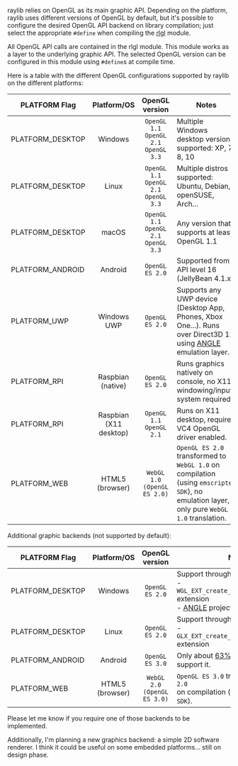 raylib relies on OpenGL as its main graphic API. Depending on the platform, raylib uses different versions of OpenGL by default, but it's possible to configure the desired OpenGL API backend on library compilation; just select the appropriate `#define` when compiling the [rlgl](https://github.com/raysan5/raylib/blob/develop/src/rlgl.c) module.

All OpenGL API calls are contained in the rlgl module. This module works as a layer to the underlying graphic API. The selected OpenGL version can be configured in this module using `#define`s at compile time.

Here is a table with the different OpenGL configurations supported by raylib on the different platforms:

PLATFORM Flag | Platform/OS | OpenGL version | Notes
--- | :-------: | :-------: | ---
PLATFORM_DESKTOP | Windows | `OpenGL 1.1`<br> `OpenGL 2.1`<br> `OpenGL 3.3` | Multiple Windows desktop versions supported: XP, 7, 8, 10
PLATFORM_DESKTOP | Linux | `OpenGL 1.1`<br> `OpenGL 2.1`<br> `OpenGL 3.3` | Multiple distros supported: Ubuntu, Debian, openSUSE, Arch...
PLATFORM_DESKTOP | macOS | `OpenGL 1.1`<br> `OpenGL 2.1`<br> `OpenGL 3.3` | Any version that supports at least OpenGL 1.1
PLATFORM_ANDROID | Android | `OpenGL ES 2.0` | Supported from API level 16 (JellyBean 4.1.x)
PLATFORM_UWP | Windows UWP | `OpenGL ES 2.0` | Supports any UWP device (Desktop App, Phones, Xbox One...). Runs over Direct3D 11 using [ANGLE](https://github.com/Microsoft/angle) emulation layer.
PLATFORM_RPI | Raspbian (native) | `OpenGL ES 2.0` | Runs graphics natively on console, no X11 windowing/inputs system required.
PLATFORM_RPI | Raspbian (X11 desktop) | `OpenGL 1.1`<br> `OpenGL 2.1` | Runs on X11 desktop, requires VC4 OpenGL driver enabled.
PLATFORM_WEB | HTML5 (browser) | `WebGL 1.0 (OpenGL ES 2.0)` | `OpenGL ES 2.0` transformed to `WebGL 1.0` on compilation <br>(using `emscripten SDK`), no emulation layer, only pure `WebGL 1.0` translation.

Additional graphic backends (not supported by default): 

PLATFORM Flag | Platform/OS | OpenGL version | Notes
--- | :-------: | :-------: | ---
PLATFORM_DESKTOP | Windows | `OpenGL ES 2.0` | Support through two possible ways: <br> - `WGL_EXT_create_context_es2_profile` extension<br> - [ANGLE](https://github.com/google/angle) project
PLATFORM_DESKTOP | Linux | `OpenGL ES 2.0` | Support through: <br> - `GLX_EXT_create_context_es2_profile` extension
PLATFORM_ANDROID | Android | `OpenGL ES 3.0` | Only about [63% Android devices](https://developer.android.com/about/dashboards/index.html) support it.
PLATFORM_WEB | HTML5 (browser) | `WebGL 2.0` <br>`(OpenGL ES 3.0)` | `OpenGL ES 3.0` transformed to `WebGL 2.0` <br> on compilation (using `emscripten SDK`).

Please let me know if you require one of those backends to be implemented.

Additionally, I'm planning a new graphics backend: a simple 2D software renderer. I think it could be useful on some embedded platforms... still on design phase.

